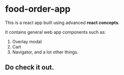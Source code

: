 # food-order-app

This is a react app built using advanced **react concepts**.

It contains general web app components such as:
1. Overlay modal
2. Cart
3. Navigator, and a lot other things. 

## Do check it out.
